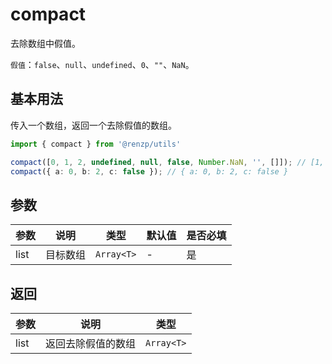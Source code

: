 # compact

去除数组中假值。

`假值`：`false`、`null`、`undefined`、`0`、`""`、`NaN`。

## 基本用法

传入一个数组，返回一个去除假值的数组。

```ts
import { compact } from '@renzp/utils'

compact([0, 1, 2, undefined, null, false, Number.NaN, '', []]); // [1, 2, []]
compact({ a: 0, b: 2, c: false }); // { a: 0, b: 2, c: false }
```

## 参数

| 参数 | 说明     | 类型       | 默认值 | 是否必填 |
| ---- | -------- | ---------- | ------ | -------- |
| list | 目标数组 | `Array<T>` | -      | 是       |

## 返回

| 参数 | 说明               | 类型       |
| ---- | ------------------ | ---------- |
| list | 返回去除假值的数组 | `Array<T>` |
